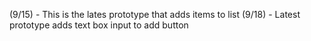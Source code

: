 (9/15) - This is the lates prototype that adds items to list
(9/18) - Latest prototype adds text box input to add button